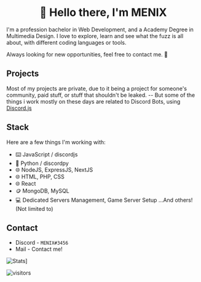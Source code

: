 <h1 align="center">👋 Hello there, I'm MENIX</h1>

I'm a profession bachelor in Web Development, and a Academy Degree in Multimedia Design.
I love to explore, learn and see what the fuzz is all about, with different coding languages or tools.

Always looking for new opportunities, feel free to contact me. 👀

## Projects

Most of my projects are private, due to it being a project for someone's community, paid stuff, or stuff that shouldn't be leaked.
-- But some of the things i work mostly on these days are related to Discord Bots, using [Discord.js](https://github.com/discordjs/discord.js)


## Stack

Here are a few things I'm working with:

- ⌨️ JavaScript / discordjs
- 🐍 Python / discordpy 
- 🌐 NodeJS, ExpressJS, NextJS
- 🌐 HTML, PHP, CSS
- 🌐 React
- 🪙 MongoDB, MySQL
- 💻 Dedicated Servers Management, Game Server Setup
...And others! (Not limited to)

## Contact

- Discord - `MENIX#3456`
- Mail - Contact me!

![Stats](https://github-readme-stats.vercel.app/api?username=menix1337&count_private=true&theme=radical&show_icons=true&include_all_commits=true)]

![visitors](https://visitor-badge.glitch.me/badge?page_id=menix1337/menix1337)
